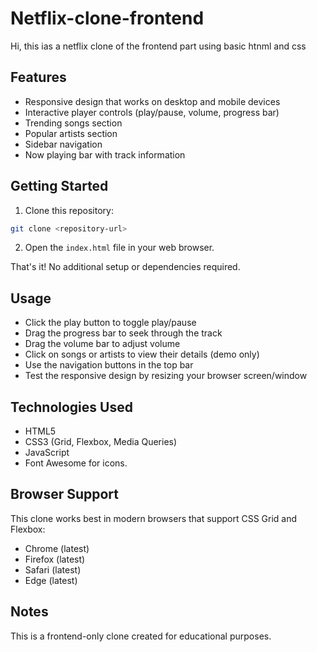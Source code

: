 # Netflix-clone-frontend
Hi, this ias a netflix clone of the frontend part using basic htnml and css

## Features

- Responsive design that works on desktop and mobile devices
- Interactive player controls (play/pause, volume, progress bar)
- Trending songs section
- Popular artists section
- Sidebar navigation
- Now playing bar with track information

## Getting Started

1. Clone this repository:

```bash
git clone <repository-url>
```

2. Open the `index.html` file in your web browser.

That's it! No additional setup or dependencies required.



## Usage

- Click the play button to toggle play/pause
- Drag the progress bar to seek through the track
- Drag the volume bar to adjust volume
- Click on songs or artists to view their details (demo only)
- Use the navigation buttons in the top bar
- Test the responsive design by resizing your browser screen/window
  
## Technologies Used

- HTML5
- CSS3 (Grid, Flexbox, Media Queries)
- JavaScript 
- Font Awesome for icons.

## Browser Support

This clone works best in modern browsers that support CSS Grid and Flexbox:

- Chrome (latest)
- Firefox (latest)
- Safari (latest)
- Edge (latest)

## Notes

This is a frontend-only clone created for educational purposes.
